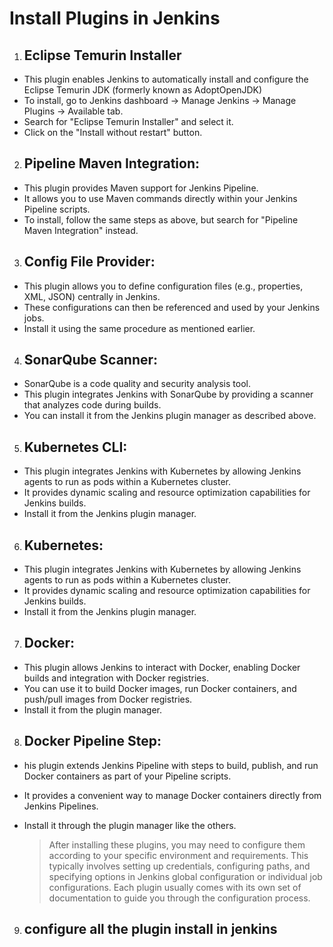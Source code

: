 # Install Plugins in Jenkins
1.  ## Eclipse Temurin Installer

- This plugin enables Jenkins to automatically install and configure the Eclipse Temurin JDK (formerly known as AdoptOpenJDK)
- To install, go to Jenkins dashboard -> Manage Jenkins -> Manage Plugins -> Available tab.
- Search for "Eclipse Temurin Installer" and select it.
- Click on the "Install without restart" button.

2. ## Pipeline Maven Integration:
- This plugin provides Maven support for Jenkins Pipeline.
- It allows you to use Maven commands directly within your Jenkins Pipeline scripts.
- To install, follow the same steps as above, but search for "Pipeline Maven Integration" instead.

3. ## Config File Provider:
- This plugin allows you to define configuration files (e.g., properties, XML, JSON) centrally in Jenkins.
- These configurations can then be referenced and used by your Jenkins jobs.
- Install it using the same procedure as mentioned earlier.

4. ## SonarQube Scanner:
- SonarQube is a code quality and security analysis tool.
- This plugin integrates Jenkins with SonarQube by providing a scanner that analyzes code during builds.
- You can install it from the Jenkins plugin manager as described above.

5. ## Kubernetes CLI:

- This plugin integrates Jenkins with Kubernetes by allowing Jenkins agents to run as pods within a Kubernetes cluster.
- It provides dynamic scaling and resource optimization capabilities for Jenkins builds.
- Install it from the Jenkins plugin manager.

6. ## Kubernetes:
- This plugin integrates Jenkins with Kubernetes by allowing Jenkins agents to run as pods within a Kubernetes cluster.
- It provides dynamic scaling and resource optimization capabilities for Jenkins builds.
- Install it from the Jenkins plugin manager.


7. ## Docker:

- This plugin allows Jenkins to interact with Docker, enabling Docker builds and integration with Docker registries.
- You can use it to build Docker images, run Docker containers, and push/pull images from Docker registries.
- Install it from the plugin manager.

8. ## Docker Pipeline Step:
- his plugin extends Jenkins Pipeline with steps to build, publish, and run Docker containers as part of your Pipeline scripts.
- It provides a convenient way to manage Docker containers directly from Jenkins Pipelines.
- Install it through the plugin manager like the others.

  > After installing these plugins, you may need to configure them according to your specific environment and requirements.
  > This typically involves setting up credentials, configuring paths, and specifying options in Jenkins global configuration
  > or individual job configurations. Each plugin usually comes with its own set of documentation to guide you through the configuration process.
  >

9. ## configure all the plugin install in jenkins
